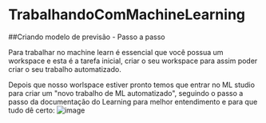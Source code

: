 # TrabalhandoComMachineLearning

##Criando modelo de previsão - Passo a passo

Para trabalhar no machine learn é essencial que você possua um workspace e esta é a tarefa inicial, criar o seu workspace para assim poder criar o seu trabalho automatizado.

Depois que nosso worlspace estiver pronto temos que entrar no ML studio para criar um "novo trabalho de ML automatizado", seguindo o passo a passo da documentação do Learning para melhor entendimento e para que tudo dê certo:
![image](https://github.com/MateusCantanhede/TrabalhandoComMachineLearning/assets/19481162/4d990315-0dc1-471a-9ac3-c09b498a8829)
